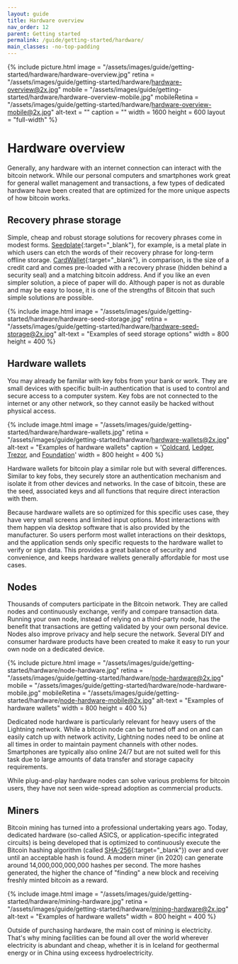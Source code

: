 ```yaml
---
layout: guide
title: Hardware overview
nav_order: 12
parent: Getting started
permalink: /guide/getting-started/hardware/
main_classes: -no-top-padding
---
```


<!--

Editor's notes

This page provides an overview of the different types of hardware that interact with the bitcoin network.

-->

{% include picture.html
   image = "/assets/images/guide/getting-started/hardware/hardware-overview.jpg"
   retina = "/assets/images/guide/getting-started/hardware/hardware-overview@2x.jpg"
   mobile = "/assets/images/guide/getting-started/hardware/hardware-overview-mobile.jpg"
   mobileRetina = "/assets/images/guide/getting-started/hardware/hardware-overview-mobile@2x.jpg"
   alt-text = ""
   caption = ""
   width = 1600
   height = 600
   layout = "full-width"
%}

# Hardware overview

Generally, any hardware with an internet connection can interact with the bitcoin network. While our personal computers and smartphones work great for general wallet management and transactions, a few types of dedicated hardware have been created that are optimized for the more unique aspects of how bitcoin works.

## Recovery phrase storage

Simple, cheap and robust storage solutions for recovery phrases come in modest forms. [Seedplate](https://bitcoinseedbackup.com/){:target="_blank"}, for example, is a metal plate in which users can etch the words of their recovery phrase for long-term offline storage. [CardWallet](https://www.cardwallet.com){:target="_blank"}, in comparison, is the size of a credit card and comes pre-loaded with a recovery phrase (hidden behind a security seal) and a matching bitcoin address. And if you like an even simpler solution, a piece of paper will do. Although paper is not as durable and may be easy to loose, it is one of the strengths of Bitcoin that such simple solutions are possible.

{% include image.html
   image = "/assets/images/guide/getting-started/hardware/hardware-seed-storage.jpg"
   retina = "/assets/images/guide/getting-started/hardware/hardware-seed-storage@2x.jpg"
   alt-text = "Examples of seed storage options"
   width = 800
   height = 400
%}

## Hardware wallets

You may already be familar with key fobs from your bank or work. They are small devices with specific built-in authentication that is used to control and secure access to a computer system. Key fobs are not connected to the internet or any other network, so they cannot easily be hacked without physical access.

{% include image.html
   image = "/assets/images/guide/getting-started/hardware/hardware-wallets.jpg"
   retina = "/assets/images/guide/getting-started/hardware/hardware-wallets@2x.jpg"
   alt-text = "Examples of hardware wallets"
   caption = '<a href="https://coldcardwallet.com" target="_blank">Coldcard</a>, <a href="https://www.ledger.com/" target="_blank">Ledger</a>, <a href="https://trezor.io" target="_blank">Trezor</a>, and <a href="https://foundationdevices.com" target="_blank">Foundation</a>'
   width = 800
   height = 400
%}

Hardware wallets for bitcoin play a similar role but with several differences. Similar to key fobs, they securely store an authentication mechanism and isolate it from other devices and networks. In the case of bitcoin, these are the seed, associated keys and all functions that require direct interaction with them.

Because hardware wallets are so optimized for this specific uses case, they have very small screens and limited input options. Most interactions with them happen via desktop software that is also provided by the manufacturer. So users perform most wallet interactions on their desktops, and the application sends only specific requests to the hardware wallet to verify or sign data. This provides a great balance of security and convenience, and keeps hardware wallets generally affordable for most use cases.

## Nodes

Thousands of computers participate in the Bitcoin network. They are called nodes and continuously exchange, verify and compare transaction data. Running your own node, instead of relying on a third-party node, has the benefit that transactions are getting validated by your own personal device. Nodes also improve privacy and help secure the network. Several DIY and consumer hardware products have been created to make it easy to run your own node on a dedicated device.

{% include picture.html
   image = "/assets/images/guide/getting-started/hardware/node-hardware.jpg"
   retina = "/assets/images/guide/getting-started/hardware/node-hardware@2x.jpg"
   mobile = "/assets/images/guide/getting-started/hardware/node-hardware-mobile.jpg"
   mobileRetina = "/assets/images/guide/getting-started/hardware/node-hardware-mobile@2x.jpg"
   alt-text = "Examples of hardware wallets"
   width = 800
   height = 400
%}

Dedicated node hardware is particularly relevant for heavy users of the Lightning network. While a bitcoin node can be turned off and on and can easily catch up with network activity, Lightning nodes need to be online at all times in order to maintain payment channels with other nodes. Smartphones are typically also online 24/7 but are not suited well for this task due to large amounts of data transfer and storage capacity requirements.

While plug-and-play hardware nodes can solve various problems for bitcoin users, they have not seen wide-spread adoption as commercial products.

## Miners

Bitcoin mining has turned into a professional undertaking years ago. Today, dedicated hardware (so-called ASICS, or application-specific integrated circuits) is being developed that is optimized to continuously execute the Bitcoin hashing algorithm (called [SHA-256](https://en.wikipedia.org/wiki/SHA-2){:target="_blank"}) over and over until an acceptable hash is found. A modern miner (in 2020) can generate around 14,000,000,000,000 hashes per second. The more hashes generated, the higher the chance of "finding" a new block and receiving freshly minted bitcoin as a reward.

{% include image.html
   image = "/assets/images/guide/getting-started/hardware/mining-hardware.jpg"
   retina = "/assets/images/guide/getting-started/hardware/mining-hardware@2x.jpg"
   alt-text = "Examples of hardware wallets"
   width = 800
   height = 400
%}

Outside of purchasing hardware, the main cost of mining is electricity. That's why mining facilities can be found all over the world wherever electricity is abundant and cheap, whether it is in Iceland for geothermal energy or in China using exceess hydroelectricity.


